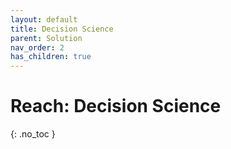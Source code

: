 ```yaml
---
layout: default
title: Decision Science
parent: Solution
nav_order: 2
has_children: true
---
```


# Reach: Decision Science
{: .no_toc }